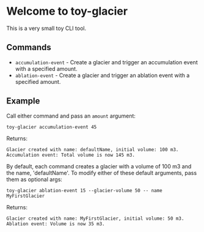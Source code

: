 # Welcome to toy-glacier

This is a very small toy CLI tool.

## Commands

* `accumulation-event` - Create a glacier and trigger an accumulation event with a specified amount. 
* `ablation-event` - Create a glacier and trigger an ablation event with a specified amount. 

## Example

Call either command and pass an `amount` argument:

```
toy-glacier accumulation-event 45
```
Returns:
```
Glacier created with name: defaultName, initial volume: 100 m3.
Accumulation event: Total volume is now 145 m3.
```

By default, each command creates a glacier with a volume of 100 m3 and the name, 'defaultName'. To modify either of these default arguments, pass them as optional args:

```
toy-glacier ablation-event 15 --glacier-volume 50 -- name MyFirstGlacier
```
Returns:
```
Glacier created with name: MyFirstGlacier, initial volume: 50 m3.
Ablation event: Volume is now 35 m3.
```